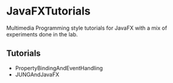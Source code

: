 JavaFXTutorials
===============

Multimedia Programming style tutorials for JavaFX with a mix of experiments done in the lab.

## Tutorials 

- PropertyBindingAndEventHandling
- JUNGAndJavaFX